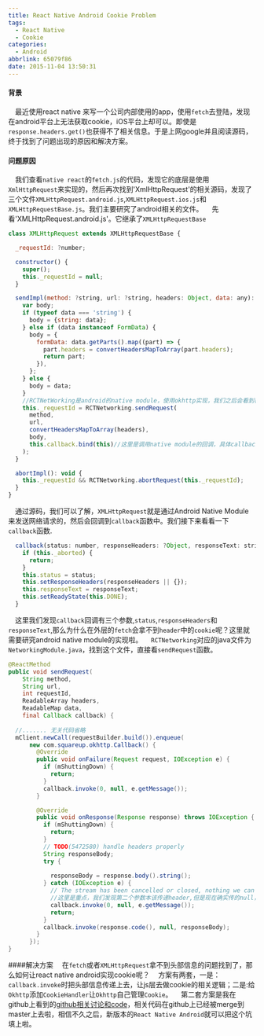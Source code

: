 ```yaml
---
title: React Native Android Cookie Problem
tags:
  - React Native
  - Cookie
categories:
  - Android
abbrlink: 65079f86
date: 2015-11-04 13:50:31
---
```


#### 背景
&emsp;最近使用react native 来写一个公司内部使用的app，使用`fetch`去登陆，发现在android平台上无法获取cookie，iOS平台上却可以。即使是`response.headers.get()`也获得不了相关信息。于是上网google并且阅读源码，终于找到了问题出现的原因和解决方案。
#### 问题原因
&emsp;我们查看`native react`的`fetch.js`的代码，发现它的底层是使用`XmlHttpRequest`来实现的，然后再次找到'XmlHttpRequest'的相关源码，发现了三个文件`XMLHttpRequest.android.js`,`XMLHttpRequest.ios.js`和`XMLHttpRequestBase.js`。我们主要研究了android相关的文件。
&emsp;先看'XMLHttpRequest.android.js'。它继承了`XMLHttpRequestBase`
``` javascript
class XMLHttpRequest extends XMLHttpRequestBase {

  _requestId: ?number;

  constructor() {
    super();
    this._requestId = null;
  }

  sendImpl(method: ?string, url: ?string, headers: Object, data: any): void {
    var body;
    if (typeof data === 'string') {
      body = {string: data};
    } else if (data instanceof FormData) {
      body = {
        formData: data.getParts().map((part) => {
          part.headers = convertHeadersMapToArray(part.headers);
          return part;
        }),
      };
    } else {
      body = data;
    }
    //RCTNetWorking是android的native module，使用okhttp实现，我们之后会看到相关的代码
    this._requestId = RCTNetworking.sendRequest(
      method,
      url,
      convertHeadersMapToArray(headers),
      body,
      this.callback.bind(this)//这里是调用native module的回调，具体callback实现在XMLHttpRequestBase中。
    );
  }

  abortImpl(): void {
    this._requestId && RCTNetworking.abortRequest(this._requestId);
  }
}
```
&emsp;通过源码，我们可以了解，`XMLHttpRequest`就是通过Android Native Module 来发送网络请求的，然后会回调到`callback`函数中。我们接下来看看一下`callback`函数.
``` javascript
  callback(status: number, responseHeaders: ?Object, responseText: string): void {
    if (this._aborted) {
      return;
    }
    this.status = status;
    this.setResponseHeaders(responseHeaders || {});
    this.responseText = responseText;
    this.setReadyState(this.DONE);
  }
```
&emsp;这里我们发现`callback`回调有三个参数,`status`,`responseHeaders`和`responseText`,那么为什么在外层的`fetch`会拿不到`header`中的`cookie`呢？这里就需要研究android native module的实现啦。
&emsp;`RCTNetworking`对应的java文件为`NetworkingModule.java`，找到这个文件，直接看`sendRequest`函数。
``` java
@ReactMethod
public void sendRequest(
    String method,
    String url,
    int requestId,
    ReadableArray headers,
    ReadableMap data,
    final Callback callback) {
   
  //....... 无关代码省略
  mClient.newCall(requestBuilder.build()).enqueue(
      new com.squareup.okhttp.Callback() {
        @Override
        public void onFailure(Request request, IOException e) {
          if (mShuttingDown) {
            return;
          }
          callback.invoke(0, null, e.getMessage());
        }

        @Override
        public void onResponse(Response response) throws IOException {
          if (mShuttingDown) {
            return;
          }
          // TODO(5472580) handle headers properly
          String responseBody;
          try {
            
            responseBody = response.body().string();
          } catch (IOException e) {
            // The stream has been cancelled or closed, nothing we can do
            //这里是重点，我们发现第二个参数本该传递header,但是现在确实传的null，导致上层的js代码无法获得header!!!!
            callback.invoke(0, null, e.getMessage());
            return;
          }
          callback.invoke(response.code(), null, responseBody);
        }
      });
}
```
####解决方案
&emsp;在`fetch`或者`XMLHttpRequest`拿不到头部信息的问题找到了，那么如何让react native android实现cookie呢？
&emsp;方案有两套，一是：`callback.invoke`时把头部信息传递上去，让js层去做cookie的相关逻辑；二是:给`Okhttp`添加`CookieHandler`让`Okhttp`自己管理`Cookie`。
&emsp;第二套方案是我在github上看到的[github相关讨论和code](https://github.com/facebook/react-native/pull/3723/files)，相关代码在github上已经被merge到master上去啦，相信不久之后，新版本的`React Native Android`就可以把这个坑填上啦。

